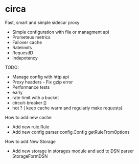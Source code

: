 # circa

Fast, smart and simple sidecar proxy 
 - Simple configuration with file or managment api
 - Prometeus metrics
 - Failover cache
 - Ratelimits
 - RequestID
 - Indepotency 


TODO:
 - Manage config with http api
 - Proxy headers  - Fix gzip error 
 - Performance tests
 - early 
 - rate-limit with a bucket
 - circuit-breaker []
 - hot ? ( keep cache warm and regularly make requests)





How to add new cache 
 - Add new rule.Rule
 - Add new config parser config.Config getRuleFromOptions

How to add New Storage
 - Add new storage in storages module and add to DSN parser StorageFormDSN 
